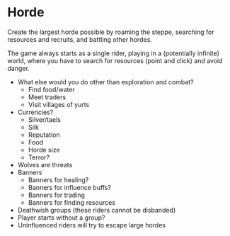 # Horde

Create the largest horde possible by roaming the steppe, searching for resources and recruits, and battling other hordes.

The game always starts as a single rider, playing in a (potentially infinite) world, where you have to search for resources (point and click) and avoid danger.

- What else would you do other than exploration and combat?
  - Find food/water
  - Meet traders
  - Visit villages of yurts
- Currencies?
  - Silver/taels
  - Silk
  - Reputation
  - Food
  - Horde size
  - Terror?
- Wolves are threats
- Banners
  - Banners for healing?
  - Banners for influence buffs?
  - Banners for trading
  - Banners for finding resources
- Deathwish groups (these riders cannot be disbanded)
- Player starts without a group?
- Uninfluenced riders will try to escape large hordes
